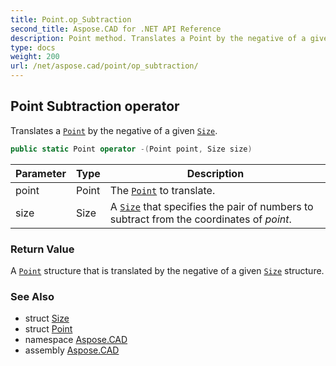 ```yaml
---
title: Point.op_Subtraction
second_title: Aspose.CAD for .NET API Reference
description: Point method. Translates a Point by the negative of a given Size
type: docs
weight: 200
url: /net/aspose.cad/point/op_subtraction/
---
```

## Point Subtraction operator

Translates a [`Point`](../) by the negative of a given [`Size`](../../size/).

```csharp
public static Point operator -(Point point, Size size)
```

| Parameter | Type | Description |
| --- | --- | --- |
| point | Point | The [`Point`](../) to translate. |
| size | Size | A [`Size`](../../size/) that specifies the pair of numbers to subtract from the coordinates of *point*. |

### Return Value

A [`Point`](../) structure that is translated by the negative of a given [`Size`](../../size/) structure.

### See Also

* struct [Size](../../size/)
* struct [Point](../)
* namespace [Aspose.CAD](../../point/)
* assembly [Aspose.CAD](../../../)


